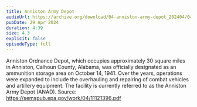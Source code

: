 ```yaml
---
title: Anniston Army Depot
audioUrl: https://archive.org/download/04-anniston-army-depot_202404/04-AnnistonArmyDepot.mp3
pubDate: 29 Apr 2024
duration: 4:39
size: 4.3
explicit: false
episodeType: full
---
```

Anniston Ordnance Depot, which occupies approximately 30 square miles in Anniston, Calhoun County, Alabama, was officially designated as an ammunition storage area on October 14, 1941. Over the years, operations were expanded to include the overhauling and repairing of combat vehicles and artillery equipment. The facility is currently referred to as the Anniston Army Depot (ANAD). Source: <https://semspub.epa.gov/work/04/11121396.pdf>